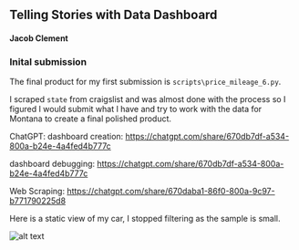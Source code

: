 ## Telling Stories with Data Dashboard
#### Jacob Clement

### Inital submission
The final product for my first submission is `scripts\price_mileage_6.py`.

I scraped `state` from craigslist and was almost done with the process so I figured I would submit what I have and try to work with the data for Montana to create a final polished product.

ChatGPT:
dashboard creation:
https://chatgpt.com/share/670db7df-a534-800a-b24e-4a4fed4b777c

dashboard debugging:
https://chatgpt.com/share/670db7df-a534-800a-b24e-4a4fed4b777c

Web Scraping:
https://chatgpt.com/share/670daba1-86f0-800a-9c97-b771790225d8

Here is a static view of my car, I stopped filtering as the sample is small.

![alt text](my_car.png)